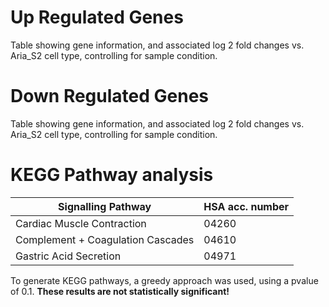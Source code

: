 # Up Regulated Genes
Table showing gene information, and associated log 2 fold changes vs. Aria_S2 cell type, controlling for sample condition.

# Down Regulated Genes
Table showing gene information, and associated log 2 fold changes vs. Aria_S2 cell type, controlling for sample condition. 

# KEGG Pathway analysis
| Signalling Pathway | HSA acc. number |
|--------------------|-----------------|
| Cardiac Muscle Contraction               | 04260           |
| Complement + Coagulation Cascades           | 04610           |
| Gastric Acid Secretion     | 04971           |

To generate KEGG pathways, a greedy approach was used, using a pvalue of 0.1. **These results are not statistically significant!**
